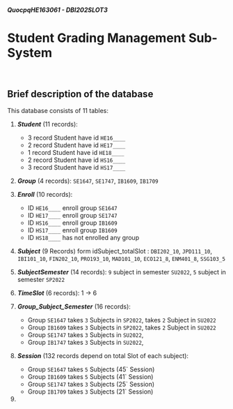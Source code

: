 ##### QuocpqHE163061 - DBI202SLOT3

# Student Grading Management Sub-System

<br />

## Brief description of the database

This database consists of 11 tables:

1. ***Student*** (11 records):
    - 3 record Student have id `HE16____`
    - 2 record Student have id `HE17____`
    - 1 record Student have id `HE18____`
    - 2 record Student have id `HS16____`
    - 3 record Student have id `HS17____`
2. ***Group*** (4 records): `SE1647`, `SE1747`, `IB1609`, `IB1709`
3. ***Enroll*** (10 records): 
    - ID `HE16____` enroll group `SE1647`
    - ID `HE17____` enroll group `SE1747`
    - ID `HS16____` enroll group `IB1609`
    - ID `HS17____` enroll group `IB1609`
    - ID `HS18____` has not enrolled any group

4. ***Subject*** (9 Records) form idSubject_totalSlot : `DBI202_10`, `JPD111_10`, `IBI101_10`, `FIN202_10`, `PRO193_10`, `MAD101_10`, `ECO121_8`, `ENM401_8`, `SSG103_5`
5. ***SubjectSemester*** (14 records): `9` subject in semester `SU2022`, `5` subject in semester `SP2022`
6. ***TimeSlot*** (6 records): 1 -> 6
7. ***Group_Subject_Semester*** (16 records): 
    - Group `SE1647` takes `3` Subjects in `SP2022`, takes `2` Subject in `SU2022`
    - Group `IB1609` takes `3` Subjects in `SP2022`, takes `2` Subject in `SU2022`
    - Group `SE1747` takes `3` Subjects in `SU2022`,
    - Group `IB1747` takes `3` Subjects in `SU2022`,
8. ***Session*** (132 records depend on total Slot of each subject): 
    - Group `SE1647` takes `5` Subjects (45` Session)
    - Group `IB1609` takes `5` Subjects (41` Session)
    - Group `SE1747` takes `3` Subjects (25` Session)
    - Group `IB1709` takes `3` Subjects (21` Session)
9. 





